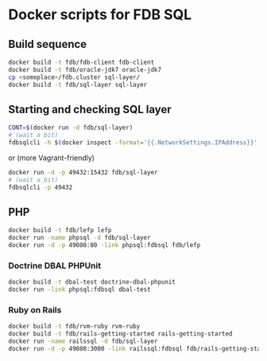 # Docker scripts for FDB SQL #

## Build sequence ##

```bash
docker build -t fdb/fdb-client fdb-client
docker build -t fdb/oracle-jdk7 oracle-jdk7
cp <someplace>/fdb.cluster sql-layer/
docker build -t fdb/sql-layer sql-layer
```

## Starting and checking SQL layer ##

```bash
CONT=$(docker run -d fdb/sql-layer)
# (wait a bit)
fdbsqlcli -h $(docker inspect -format='{{.NetworkSettings.IPAddress}}' $CONT)
```

or (more Vagrant-friendly)

```bash
docker run -d -p 49432:15432 fdb/sql-layer
# (wait a bit)
fdbsqlcli -p 49432
```

## PHP ##

```bash
docker build -t fdb/lefp lefp
docker run -name phpsql -d fdb/sql-layer
docker run -d -p 49080:80 -link phpsql:fdbsql fdb/lefp
```

### Doctrine DBAL PHPUnit ###

```bash
docker build -t dbal-test doctrine-dbal-phpunit
docker run -link phpsql:fdbsql dbal-test
```

### Ruby on Rails ###

```bash
docker build -t fdb/rvm-ruby rvm-ruby
docker build -t fdb/rails-getting-started rails-getting-started
docker run -name railssql -d fdb/sql-layer
docker run -d -p 49080:3000 -link railssql:fdbsql fdb/rails-getting-started
```
